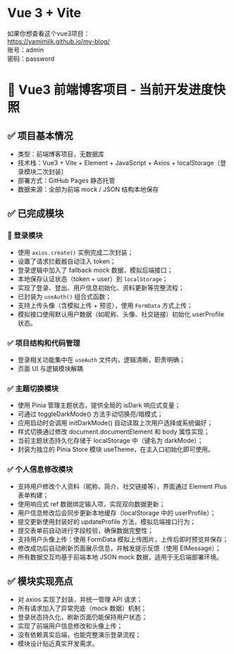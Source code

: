 # Vue 3 + Vite

如果你想查看这个vue3项目：  
 https://yamimilk.github.io/my-blog/  
账号：admin  
密码：password     

# 🧠 Vue3 前端博客项目 - 当前开发进度快照

## ✅ 项目基本情况
- 类型：前端博客项目，无数据库
- 技术栈：Vue3 + Vite + Element + JavaScript + Axios + localStorage（登录模块二次封装）
- 部署方式：GitHub Pages 静态托管
- 数据来源：全部为前端 mock / JSON 结构本地保存

## ✅ 已完成模块

### 🔐 登录模块
- 使用 `axios.create()` 实例完成二次封装；
- 设置了请求拦截器自动注入 token；
- 登录逻辑中加入了 fallback mock 数据，模拟后端接口；
- 本地保存认证状态（token + user）到 `localStorage`；
- 实现了登录、登出、用户信息初始化、资料更新等完整流程；
- 已封装为 `useAuth()` 组合式函数；
- 支持上传头像（含模拟上传 + 预览），使用 `FormData` 方式上传；
- 模拟接口使用默认用户数据（如昵称、头像、社交链接）初始化 userProfile 状态。

### ✅ 项目结构和代码管理
- 登录相关功能集中在 `useAuth` 文件内，逻辑清晰，职责明确；
- 页面 UI 与逻辑模块解耦

### ✅ 主题切换模块
- 使用 Pinia 管理主题状态，提供全局的 isDark 响应式变量；
- 可通过 toggleDarkMode() 方法手动切换亮/暗模式；
- 应用启动时会调用 initDarkMode() 自动读取上次用户选择或系统偏好；
- 样式切换通过修改 document.documentElement 和 body 属性实现；
- 当前主题状态持久化存储于 localStorage 中（键名为 darkMode）；
- 封装为独立的 Pinia Store 模块 useTheme，在主入口初始化即可使用。

### ✅ 个人信息修改模块
- 支持用户修改个人资料（昵称、简介、社交链接等），界面通过 Element Plus 表单构建；
- 使用响应式 ref 数据绑定输入项，实现双向数据更新；
- 用户信息修改后会同步更新本地缓存（localStorage 中的 userProfile）；
- 提交更新使用封装好的 updateProfile 方法，模拟后端接口行为；
- 提交表单前自动进行字段校验，确保数据完整性；
- 支持用户头像上传：使用 FormData 模拟上传图片，上传后即时预览并保存；
- 修改成功后自动刷新页面展示信息，并触发提示反馈（使用 ElMessage）；
- 所有数据交互均基于前端本地 JSON mock 数据，适用于无后端部署环境。



## ✅ 模块实现亮点
- 对 axios 实现了封装，并统一管理 API 请求；
- 所有请求加入了异常兜底（mock 数据）机制；
- 登录状态持久化，刷新页面仍能保持用户状态；
- 实现了前端用户信息修改和头像上传；
- 没有依赖真实后端，也能完整演示登录流程；
- 模块设计贴近真实开发需求。




